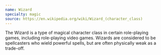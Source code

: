 ```yaml
---
name: Wizard
specialty: magic
source: https://en.wikipedia.org/wiki/Wizard_(character_class)
---
```

The Wizard is a type of magical character class in certain role-playing games, including role-playing video games. Wizards are considered to be spellcasters who wield powerful spells, but are often physically weak as a trade-off.